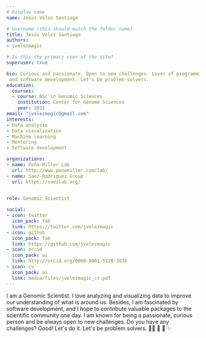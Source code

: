 ```yaml
---
# Display name
name: Jesús Vélez Santiago

# Username (this should match the folder name)
title: Jesús Vélez Santiago
authors:
- jvelezmagic

# Is this the primary user of the site?
superuser: true

bio: Curious and passionate. Open to new challenges. Lover of programming
 and software development. Let's be problem solvers.
education:
  courses:
  - course: BSc in Genomic Sciences
    institution: Center for Genome Sciences
    year: 2021
email: "jvelezmagic@gmail.com"
interests:
- Data analysis
- Data visualization
- Machine learning
- Mentoring
- Software development

organizations:
- name: Peña-Miller Lab
  url: http://www.penamiller.com/lab/
- name: Saez-Rodriguez Group
  url: https://saezlab.org/

  
role: Genomic Scientist

social:
- icon: twitter
  icon_pack: fab
  link: https://twitter.com/jvelezmagic
- icon: github
  icon_pack: fab
  link: https://github.com/jvelezmagic
- icon: orcid
  icon_pack: ai
  link: http://orcid.org/0000-0001-5128-3838
- icon: cv
  icon_pack: ai
  link: media/files/jvelezmagic_cv.pdf
---
```


I am a Genomic Scientist. I love analyzing and visualizing data to improve our
understanding of what is around us. Besides, I am fascinated by software
development, and I hope to contribute valuable packages to the scientific
community one day. I am known for being a passionate, curious person and
be always open to new challenges. Do you have any challenges?
Good! Let's do it. Let's be problem solvers.
:man_technologist: :monocle_face: :owl: :sparkles: 

